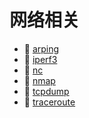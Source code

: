 # 网络相关

* 📄 [arping](siyuan://blocks/20231110105237-uu8u1pl)
* 📄 [iperf3](siyuan://blocks/20240429152237-h3ij7le)
* 📄 [nc](siyuan://blocks/20240314200041-l7hgq6t)
* 📄 [nmap](siyuan://blocks/20231211132704-dpjrmq8)
* 📄 [tcpdump](siyuan://blocks/20231214163310-dut0ld3)
* 📄 [traceroute](siyuan://blocks/20231110105237-ej1qj6t)

‍

‍
